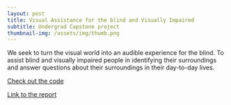 ```yaml
---
layout: post
title: Visual Assistance for the blind and Visually Impaired
subtitle: Undergrad Capstone project
thumbnail-img: /assets/img/thumb.png
---
```

We seek to turn the visual world into an audible experience for the blind. To assist blind and visually impaired people in identifying their surroundings and answer questions about their surroundings in their day-to-day lives.

[Check out the code](https://github.com/Sanjanav-98/Visual-Assistance-for-the-Blind-)

[Link to the report](https://docs.google.com/document/d/1_qEKEDxThBzZ_71iP1GVDafg-zKegzqz/edit?usp=sharing&ouid=109778179867412778366&rtpof=true&sd=true)




